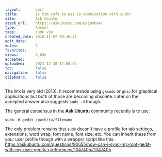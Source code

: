 ```yaml
---
layout:       post
title:        Is Vim safe to use in combination with sudo?
site:         Ask Ubuntu
stack_url:    https://askubuntu.com/q/1090647
type:         Answer
tags:         sudo vim
created_date: 2018-11-07 00:46:21
edit_date:    
votes:        2
favorites:    
views:        5,036
accepted:     
uploaded:     2021-12-30 17:00:34
toc:          false
navigation:   false
clipboard:    false
---
```


The link is very old (2013). It recommends using `gksudo` or `gksu` for graphical applications but both of those are becoming obsolete. Later on the accepted answer also suggests `sudo -H` though.

The general consensus in the **Ask Ubuntu** community recently is to use:

``` 
sudo -H gedit /path/to/filename

```

The only problem remains that `sudo` doesn't have a profile for tab settings, extensions, word wrap, font name, font size, etc. You can inherit these from your user profile though with a wrapper script like this: https://askubuntu.com/questions/92655/how-can-i-sync-my-root-gedit-with-my-user-gedits-preferences/1047405#1047405
